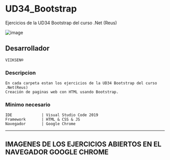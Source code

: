 # UD34_Bootstrap
Ejercicios de la UD34 Bootstrap del curso .Net (Reus)

![image](https://user-images.githubusercontent.com/76480566/107948030-92e09700-6f93-11eb-875a-80dfafd4e84b.png)

## Desarrollador
``
VIIKSEN®
``
### Descripcion
````
En cada carpeta estan los ejercicios de la UD34 Bootstrap del curso .Net(Reus)
Creación de paginas web con HTML usando Bootstrap.
````
### Minimo necesario
````
IDE             | Visual Studio Code 2019 
Framework       | HTML & CSS & JS
Navegador       | Google Chrome
````
-----------------------------------------------------------------------------------------------------------------------
## IMAGENES DE LOS EJERCICIOS ABIERTOS EN EL NAVEGADOR GOOGLE CHROME

